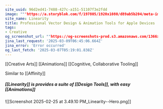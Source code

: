 ```yaml
---
site_uuid: 96d2ed41-7488-427c-a151-51107f3e2fdd
image: ""'https://a.storyblok.com/f/197805/1920x1080/d89ab5b204/meta-image-curve.png'""
site_name: Linearity
title: Professional Vector Design & Animation Tools for Apple Devices | Linearity
tags:
- Creative
og_screenshot_url: ""https://og-screenshots-prod.s3.amazonaws.com/1366x768/80/false/5281a2db746af1a387b686868a974a8571bb76db20d7ba7bae522db749c25589.jpeg""
jina_last_request: '2025-03-09T06:45:06.664Z'
jina_error: 'Error occurred'
og_last_fetch: '2025-03-07T05:19:01.838Z'
---
```

[[Creative Arts]]
[[Animations]]
[[Cognitive, Collaborative Tooling]]

Similar to [[Affinity]]

##### [[Linearity]] is provides a suite of [[Design Tools]], with easy [[Animations]]
![[Screenshot 2025-02-25 at 3.49.10 PM_Linearity--Hero.png]]
